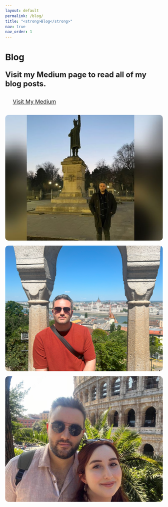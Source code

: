```yaml
---
layout: default
permalink: /blog/
title: "<strong>Blog</strong>"
nav: true
nav_order: 1
---
```


<div class="post">
  <div class="header-bar">
    <h1>Blog</h1>
    <p style="font-weight: bold; font-size: 1.5rem;">
  Visit my Medium page to read all of my blog posts.
</p>
  </div>

  <div class="text-center" style="margin-top: 2rem;">
    <a href="https://medium.com/@haciosmanoglunedim" target="_blank" class="btn btn-primary" style="padding: 0.75rem 1.5rem; font-size: 1.1rem; border-radius: 8px;">
      <i class="fa-brands fa-medium"></i> Visit My Medium
    </a>
  </div>
</div>


  <!-- Gallery Section -->
<div class="gallery" style="display: grid; grid-template-columns: repeat(auto-fit, minmax(250px, 1fr)); gap: 1rem; margin-top: 2rem;">
  <img src="/assets/img/pic1.png" alt="Gallery Image 1" style="width: 100%; height: 400px; object-fit: cover; border-radius: 10px;">
  <img src="/assets/img/pic2.png" alt="Gallery Image 2" style="width: 100%; height: 400px; object-fit: cover; border-radius: 10px;">
  <img src="/assets/img/pic3.png" alt="Gallery Image 3" style="width: 100%; height: 400px; object-fit: cover; border-radius: 10px;">
</div>

